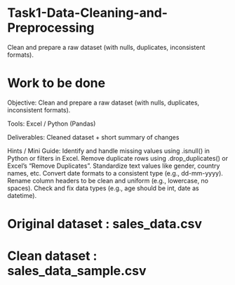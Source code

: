 # Task1-Data-Cleaning-and-Preprocessing
Clean and prepare a raw dataset (with nulls, duplicates, inconsistent formats).

# Work to be done 
 Objective: Clean and prepare a raw dataset (with nulls, duplicates, inconsistent formats).
 
 Tools: Excel / Python (Pandas)
 
 Deliverables: Cleaned dataset + short summary of changes
 
 Hints / Mini Guide:
 Identify and handle missing values using .isnull() in Python or filters in Excel.
 Remove duplicate rows using .drop_duplicates() or Excel’s “Remove Duplicates”.
 Standardize text values like gender, country names, etc.
 Convert date formats to a consistent type (e.g., dd-mm-yyyy).
 Rename column headers to be clean and uniform (e.g., lowercase, no spaces).
 Check and fix data types (e.g., age should be int, date as datetime).

 # Original dataset : sales_data.csv
 # Clean dataset : sales_data_sample.csv

